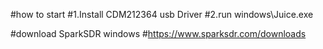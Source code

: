 #how to start
#1.Install CDM212364 usb Driver
#2.run windows\Juice.exe

#download SparkSDR windows
#https://www.sparksdr.com/downloads
